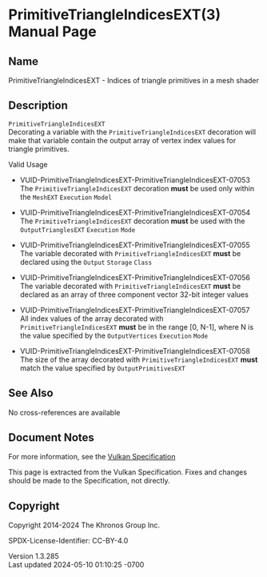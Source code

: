 # PrimitiveTriangleIndicesEXT(3) Manual Page

## Name

PrimitiveTriangleIndicesEXT - Indices of triangle primitives in a mesh
shader



## <a href="#_description" class="anchor"></a>Description

`PrimitiveTriangleIndicesEXT`  
Decorating a variable with the `PrimitiveTriangleIndicesEXT` decoration
will make that variable contain the output array of vertex index values
for triangle primitives.

Valid Usage

- <a
  href="#VUID-PrimitiveTriangleIndicesEXT-PrimitiveTriangleIndicesEXT-07053"
  id="VUID-PrimitiveTriangleIndicesEXT-PrimitiveTriangleIndicesEXT-07053"></a>
  VUID-PrimitiveTriangleIndicesEXT-PrimitiveTriangleIndicesEXT-07053  
  The `PrimitiveTriangleIndicesEXT` decoration **must** be used only
  within the `MeshEXT` `Execution` `Model`

- <a
  href="#VUID-PrimitiveTriangleIndicesEXT-PrimitiveTriangleIndicesEXT-07054"
  id="VUID-PrimitiveTriangleIndicesEXT-PrimitiveTriangleIndicesEXT-07054"></a>
  VUID-PrimitiveTriangleIndicesEXT-PrimitiveTriangleIndicesEXT-07054  
  The `PrimitiveTriangleIndicesEXT` decoration **must** be used with the
  `OutputTrianglesEXT` `Execution` `Mode`

- <a
  href="#VUID-PrimitiveTriangleIndicesEXT-PrimitiveTriangleIndicesEXT-07055"
  id="VUID-PrimitiveTriangleIndicesEXT-PrimitiveTriangleIndicesEXT-07055"></a>
  VUID-PrimitiveTriangleIndicesEXT-PrimitiveTriangleIndicesEXT-07055  
  The variable decorated with `PrimitiveTriangleIndicesEXT` **must** be
  declared using the `Output` `Storage` `Class`

- <a
  href="#VUID-PrimitiveTriangleIndicesEXT-PrimitiveTriangleIndicesEXT-07056"
  id="VUID-PrimitiveTriangleIndicesEXT-PrimitiveTriangleIndicesEXT-07056"></a>
  VUID-PrimitiveTriangleIndicesEXT-PrimitiveTriangleIndicesEXT-07056  
  The variable decorated with `PrimitiveTriangleIndicesEXT` **must** be
  declared as an array of three component vector 32-bit integer values

- <a
  href="#VUID-PrimitiveTriangleIndicesEXT-PrimitiveTriangleIndicesEXT-07057"
  id="VUID-PrimitiveTriangleIndicesEXT-PrimitiveTriangleIndicesEXT-07057"></a>
  VUID-PrimitiveTriangleIndicesEXT-PrimitiveTriangleIndicesEXT-07057  
  All index values of the array decorated with
  `PrimitiveTriangleIndicesEXT` **must** be in the range \[0, N-1\],
  where N is the value specified by the `OutputVertices` `Execution`
  `Mode`

- <a
  href="#VUID-PrimitiveTriangleIndicesEXT-PrimitiveTriangleIndicesEXT-07058"
  id="VUID-PrimitiveTriangleIndicesEXT-PrimitiveTriangleIndicesEXT-07058"></a>
  VUID-PrimitiveTriangleIndicesEXT-PrimitiveTriangleIndicesEXT-07058  
  The size of the array decorated with `PrimitiveTriangleIndicesEXT`
  **must** match the value specified by `OutputPrimitivesEXT`

## <a href="#_see_also" class="anchor"></a>See Also

No cross-references are available

## <a href="#_document_notes" class="anchor"></a>Document Notes

For more information, see the <a
href="https://registry.khronos.org/vulkan/specs/1.3-extensions/html/vkspec.html#PrimitiveTriangleIndicesEXT"
target="_blank" rel="noopener">Vulkan Specification</a>

This page is extracted from the Vulkan Specification. Fixes and changes
should be made to the Specification, not directly.

## <a href="#_copyright" class="anchor"></a>Copyright

Copyright 2014-2024 The Khronos Group Inc.

SPDX-License-Identifier: CC-BY-4.0

Version 1.3.285  
Last updated 2024-05-10 01:10:25 -0700
